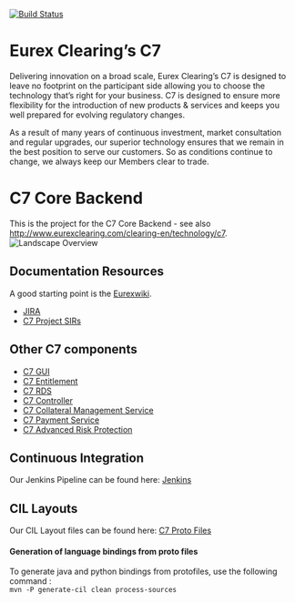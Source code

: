 [![Build Status](https://scmci1.deutsche-boerse.de/buildStatus/icon?job=Clear/AE-Clear-Core/AE-CleaR_CI_Build)](https://scmci1.deutsche-boerse.de/job/Clear/view/Projects/job/AE-Clear-Core/view/NCA_AE-CleaR_CI_Pipeline/job/AE-CleaR_CI_Build/)

# Eurex Clearing’s C7

Delivering innovation on a broad scale, Eurex Clearing’s C7 is designed to leave no footprint on the participant side allowing you to choose the technology that’s right for your business. C7 is designed to ensure more flexibility for the introduction of new products & services and keeps you well prepared for evolving regulatory changes.

As a result of many years of continuous investment, market consultation and regular upgrades, our superior technology ensures that we remain in the best position to serve our customers.
So as conditions continue to change, we always keep our Members clear to trade.

# C7 Core Backend
This is the project for the C7 Core Backend - see also http://www.eurexclearing.com/clearing-en/technology/c7.
![Landscape Overview](documentation/installation-guide/images/overview.png)

## Documentation Resources
A good starting point is the [Eurexwiki](http://prosv8.rdev.deutsche-boerse.de/eurexwiki/index.php/Main_Page).

  * [JIRA](https://jiradbg.deutsche-boerse.de/browse/C7)
  * [C7 Project SIRs](https://sire.deutsche-boerse.de/cgiplus-bin/sire/sire.com/query_results.slk?PR=NCA&DN=Container&DN=DCCR&DN=Issue&DN=Project+SIR&SI=&EI=&CM=1&AT=S&AU=&CT=S&SU=&SDDY=&SDMN=&SDYR=&EDDY=&EDMN=&EDYR=&H0=1&N0=&H1=1&N1=&H2=1&N2=&H3=1&N3=&DH0=1&DS0DY=&DS0MN=&DS0YR=&DE0DY=&DE0MN=&DE0YR=&UH0=1&UN0=&US0DY=&US0MN=&US0YR=&UE0DY=&UE0MN=&UE0YR=&UH1=1&UN1=&US1DY=&US1MN=&US1YR=&UE1DY=&UE1MN=&UE1YR=&IH0=1&IN0=&IV0=&IH1=1&IN1=&IV1=&FA=1&F=&RT=D&X=Product&X=Type&X=Current+state&X=Submitter&X=Current+owner&G=Short+description&ACTION=VIEW&ENTITY=QUERY&FC=4&FC1=1&FC2=2&FC3=2&ROLE=Superset%3B&VER=1)

## Other C7 components
  * [C7 GUI](https://github.deutsche-boerse.de/dev/ec-gui-c7)
  * [C7 Entitlement](https://github.deutsche-boerse.de/dev/C7-Entitlement-Core)
  * [C7 RDS](https://github.deutsche-boerse.de/dev/C7-RDS)
  * [C7 Controller](https://github.deutsche-boerse.de/dev/C7-Controller)
  * [C7 Collateral Management Service](https://github.deutsche-boerse.de/dev/C7-Collateral-Core)
  * [C7 Payment Service](https://github.deutsche-boerse.de/dev/eurex-ccs-parent)
  * [C7 Advanced Risk Protection](https://github.deutsche-boerse.de/dev/C7-ARP-Core)

## Continuous Integration
Our Jenkins Pipeline can be found here: [Jenkins](https://scmci1.deutsche-boerse.de/job/Clear/view/Backend%20CI%20Pipeline/)

## CIL Layouts
Our CIL Layout files can be found here: [C7 Proto Files](https://github.deutsche-boerse.de/dev/gts.cilmsg.c7/)
#### Generation of language bindings from proto files
To generate java and python bindings from protofiles, use the following command :  
`mvn -P generate-cil clean process-sources`


